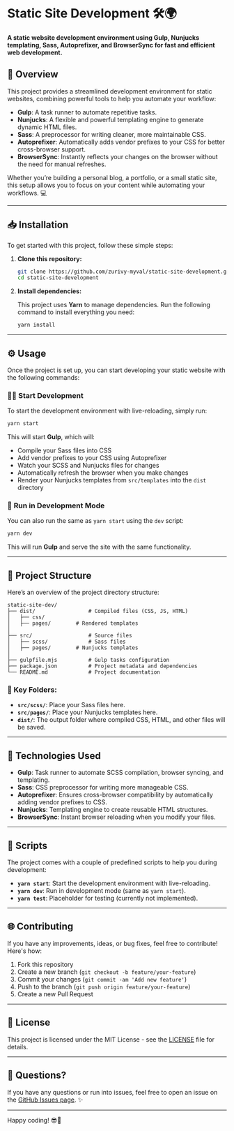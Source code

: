 
# Static Site Development 🛠️🌍

**A static website development environment using Gulp, Nunjucks templating, Sass, Autoprefixer, and BrowserSync for fast and efficient web development.**

## 🚀 Overview

This project provides a streamlined development environment for static websites, combining powerful tools to help you automate your workflow:

- **Gulp**: A task runner to automate repetitive tasks.
- **Nunjucks**: A flexible and powerful templating engine to generate dynamic HTML files.
- **Sass**: A preprocessor for writing cleaner, more maintainable CSS.
- **Autoprefixer**: Automatically adds vendor prefixes to your CSS for better cross-browser support.
- **BrowserSync**: Instantly reflects your changes on the browser without the need for manual refreshes.

Whether you’re building a personal blog, a portfolio, or a small static site, this setup allows you to focus on your content while automating your workflows. 💻

---

## 📥 Installation

To get started with this project, follow these simple steps:

1. **Clone this repository:**

   ```bash
   git clone https://github.com/zurivy-myval/static-site-development.git
   cd static-site-development
   ```

2. **Install dependencies:**

   This project uses **Yarn** to manage dependencies. Run the following command to install everything you need:

   ```bash
   yarn install
   ```

---

## ⚙️ Usage

Once the project is set up, you can start developing your static website with the following commands:

### 🏃‍♂️ **Start Development**

To start the development environment with live-reloading, simply run:

```bash
yarn start
```

This will start **Gulp**, which will:

- Compile your Sass files into CSS
- Add vendor prefixes to your CSS using Autoprefixer
- Watch your SCSS and Nunjucks files for changes
- Automatically refresh the browser when you make changes
- Render your Nunjucks templates from `src/templates` into the `dist` directory

### 💨 **Run in Development Mode**

You can also run the same as `yarn start` using the `dev` script:

```bash
yarn dev
```

This will run **Gulp** and serve the site with the same functionality.

---

## 📂 Project Structure

Here’s an overview of the project directory structure:

```
static-site-dev/
├── dist/                 # Compiled files (CSS, JS, HTML)
│   ├── css/
│   ├── pages/        # Rendered templates
│
├── src/                  # Source files
│   ├── scss/             # Sass files
│   ├── pages/        # Nunjucks templates
│
├── gulpfile.mjs          # Gulp tasks configuration
├── package.json          # Project metadata and dependencies
└── README.md             # Project documentation
```

### 📁 Key Folders:

- **`src/scss/`**: Place your Sass files here.
- **`src/pages/`**: Place your Nunjucks templates here.
- **`dist/`**: The output folder where compiled CSS, HTML, and other files will be saved.

---

## 🔧 Technologies Used

- **Gulp**: Task runner to automate SCSS compilation, browser syncing, and templating.
- **Sass**: CSS preprocessor for writing more manageable CSS.
- **Autoprefixer**: Ensures cross-browser compatibility by automatically adding vendor prefixes to CSS.
- **Nunjucks**: Templating engine to create reusable HTML structures.
- **BrowserSync**: Instant browser reloading when you modify your files.

---

## 📝 Scripts

The project comes with a couple of predefined scripts to help you during development:

- **`yarn start`**: Start the development environment with live-reloading.
- **`yarn dev`**: Run in development mode (same as `yarn start`).
- **`yarn test`**: Placeholder for testing (currently not implemented).

---

## 🌐 Contributing

If you have any improvements, ideas, or bug fixes, feel free to contribute! Here's how:

1. Fork this repository
2. Create a new branch (`git checkout -b feature/your-feature`)
3. Commit your changes (`git commit -am 'Add new feature'`)
4. Push to the branch (`git push origin feature/your-feature`)
5. Create a new Pull Request

---

## 📄 License

This project is licensed under the MIT License - see the [LICENSE](LICENSE) file for details.

---

## 💬 Questions?

If you have any questions or run into issues, feel free to open an issue on the [GitHub Issues page](https://github.com/zurivy-myval/static-site-development/issues). ✨

---

Happy coding! 😎🚀
